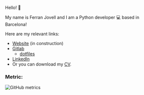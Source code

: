 Hello! :wave:

My name is Ferran Jovell and I am a Python developer :computer: based in Barcelona!

Here are my relevant links:

- [Website](https://fjovell.megiasital.net/) (in construction)
- [Gitlab](https://gitlab.com/mrswats/)
  - [dotfiles](https://gitlab.com/mrswats/dotfiles/)
- [LinkedIn](https://www.linkedin.com/in/ferran-j-44b23362/)
- Or you can download my [CV](https://gitlab.com/mrswats/ferranjovellcv/-/jobs/artifacts/main/raw/FerranJovellMegiasCV.pdf?job=pdf).

### Metric:

![GitHub metrics](https://metrics.lecoq.io/mrswats?base.header=0&base.community=0&base.repositories=0&base.metadata=0&isocalendar=1&isocalendar.duration=half-year)
